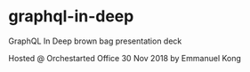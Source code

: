 # graphql-in-deep
GraphQL In Deep brown bag presentation deck

Hosted @ Orchestarted Office 30 Nov 2018 by Emmanuel Kong